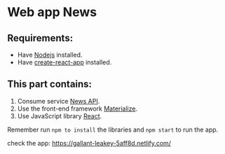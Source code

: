 # Web app News

## Requirements:
- Have [Nodejs](https://nodejs.org/en/) installed.
- Have [create-react-app](https://github.com/facebook/create-react-app) installed.

## This part contains:
1. Consume service [News API](https://newsapi.org/docs/endpoints/sources).
2. Use the front-end framework [Materialize](https://materializecss.com/).
3. Use JavaScript library [React](https://reactjs.org/).

Remember run ```npm to install``` the libraries and ```npm start``` to run the app.

check the app: https://gallant-leakey-5aff8d.netlify.com/
